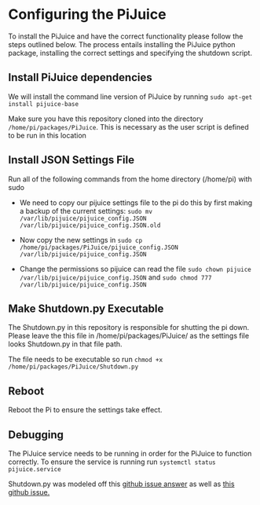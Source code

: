# Configuring the PiJuice

To install the PiJuice and have the correct functionality please follow the steps outlined below. The process entails installing the PiJuice 
python package, installing the correct settings and specifying the shutdown script.

## Install PiJuice dependencies 
We will install the command line version of PiJuice by running ```sudo apt-get install pijuice-base```

Make sure you have this repository cloned into the directory `````/home/pi/packages/PiJuice`````. This is necessary as the user script is defined to be run in this location

## Install JSON Settings File
Run all of the following commands from the home directory (/home/pi) with sudo

* We need to copy our pijuice settings file to the pi do this by first making a backup of the current settings: ```sudo mv /var/lib/pijuice/pijuice_config.JSON /var/lib/pijuice/pijuice_config.JSON.old```
* Now copy the new settings in  ```sudo cp /home/pi/packages/PiJuice/pijuice_config.JSON /var/lib/pijuice/pijuice_config.JSON```

* Change the permissions so pijuice can read the file ```sudo chown pijuice /var/lib/pijuice/pijuice_config.JSON``` and ```sudo chmod 777 /var/lib/pijuice/pijuice_config.JSON```


## Make Shutdown.py Executable
The Shutdown.py in this repository is responsible for shutting the pi down. Please leave the this file in /home/pi/packages/PiJuice/
as the settings file looks Shutdown.py in that file path. 

The file needs to be executable so run ```chmod +x /home/pi/packages/PiJuice/Shutdown.py```

## Reboot
Reboot the Pi to ensure the settings take effect.

## Debugging
The PiJuice service needs to be running in order for the PiJuice to function correctly. To ensure the service is running run ```systemctl status pijuice.service```

Shutdown.py was modeled off this [github issue answer](https://github.com/PiSupply/PiJuice/issues/159) as well as [this github issue.](https://github.com/PiSupply/PiJuice/issues/309)
